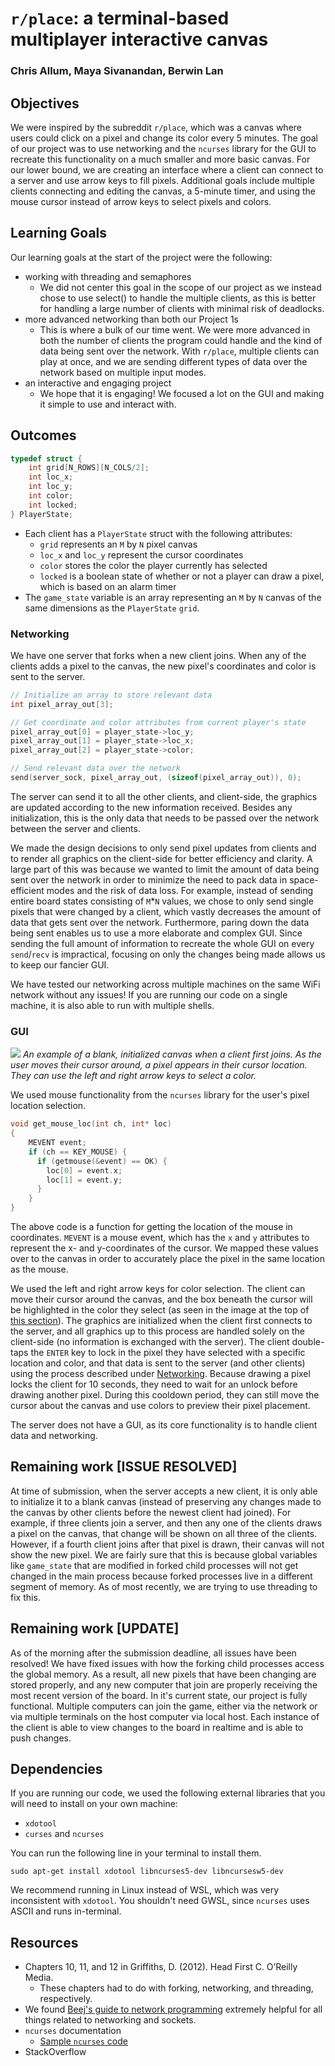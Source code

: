 # `r/place`: a terminal-based multiplayer interactive canvas
### Chris Allum, Maya Sivanandan, Berwin Lan

## Objectives
We were inspired by the subreddit `r/place`, which was a canvas where users could click on a pixel and change its color every 5 minutes. The goal of our project was to use networking and the `ncurses` library for the GUI to recreate this functionality on a much smaller and more basic canvas. For our lower bound, we are creating an interface where a client can connect to a server and use arrow keys to fill pixels. Additional goals include multiple clients connecting and editing the canvas, a 5-minute timer, and using the mouse cursor instead of arrow keys to select pixels and colors.

## Learning Goals
Our learning goals at the start of the project were the following:
* working with threading and semaphores
    * We did not center this goal in the scope of our project as we instead chose to use select() to handle the multiple clients, as this is better for handling a large number of clients with minimal risk of deadlocks.
* more advanced networking than both our Project 1s
    * This is where a bulk of our time went. We were more advanced in both the number of clients the program could handle and the kind of data being sent over the network. With `r/place`, multiple clients can play at once, and we are sending different types of data over the network based on multiple input modes.
* an interactive and engaging project
    * We hope that it is engaging! We focused a lot on the GUI and making it simple to use and interact with.

## Outcomes

```c
typedef struct {
    int grid[N_ROWS][N_COLS/2];
    int loc_x;
    int loc_y;
    int color;
    int locked;
} PlayerState;
```
* Each client has a `PlayerState` struct with the following attributes:
    * `grid` represents an `M` by `N` pixel canvas
    * `loc_x` and `loc_y` represent the cursor coordinates
    * `color` stores the color the player currently has selected
    * `locked` is a boolean state of whether or not a player can draw a pixel, which is based on an alarm timer
* The `game_state` variable is an array representing an `M` by `N` canvas of the same dimensions as the `PlayerState` `grid`.

### Networking
We have one server that forks when a new client joins. When any of the clients adds a pixel to the canvas, the new pixel's coordinates and color is sent to the server. 
```c
// Initialize an array to store relevant data
int pixel_array_out[3];

// Get coordinate and color attributes from current player's state
pixel_array_out[0] = player_state->loc_y;
pixel_array_out[1] = player_state->loc_x;
pixel_array_out[2] = player_state->color;

// Send relevant data over the network
send(server_sock, pixel_array_out, (sizeof(pixel_array_out)), 0);
```
The server can send it to all the other clients, and client-side, the graphics are updated according to the new information received. Besides any initialization, this is the only data that needs to be passed over the network between the server and clients.

We made the design decisions to only send pixel updates from clients and to render all graphics on the client-side for better efficiency and clarity. A large part of this was because we wanted to limit the amount of data being sent over the network in order to minimize the need to pack data in space-efficient modes and the risk of data loss. For example, instead of sending entire board states consisting of `M`*`N` values, we chose to only send single pixels that were changed by a client, which vastly decreases the amount of data that gets sent over the network. Furthermore, paring down the data being sent enables us to use a more elaborate and complex GUI. Since sending the full amount of information to recreate the whole GUI on every `send`/`recv` is impractical, focusing on only the changes being made allows us to keep our fancier GUI.

We have tested our networking across multiple machines on the same WiFi network without any issues! If you are running our code on a single machine, it is also able to run with multiple shells.

### GUI
![](img/canvas.png)
_An example of a blank, initialized canvas when a client first joins. As the user moves their cursor around, a pixel appears in their cursor location. They can use the left and right arrow keys to select a color._

We used mouse functionality from the `ncurses` library for the user's pixel location selection.
```c
void get_mouse_loc(int ch, int* loc)
{
    MEVENT event;
    if (ch == KEY_MOUSE) {
      if (getmouse(&event) == OK) {
        loc[0] = event.x;
        loc[1] = event.y;
      }
    }   
}
```
The above code is a function for getting the location of the mouse in coordinates. `MEVENT` is a mouse event, which has the `x` and `y` attributes to represent the x- and y-coordinates of the cursor. We mapped these values over to the canvas in order to accurately place the pixel in the same location as the mouse.

We used the left and right arrow keys for color selection. The client can move their cursor around the canvas, and the box beneath the cursor will be highlighted in the color they select (as seen in the image at the top of [this section](#gui)). The graphics are initialized when the client first connects to the server, and all graphics up to this process are handled solely on the client-side (no information is exchanged with the server). The client double-taps the `ENTER` key to lock in the pixel they have selected with a specific location and color, and that data is sent to the server (and other clients) using the process described under [Networking](#networking). Because drawing a pixel locks the client for 10 seconds, they need to wait for an unlock before drawing another pixel. During this cooldown period, they can still move the cursor about the canvas and use colors to preview their pixel placement.

The server does not have a GUI, as its core functionality is to handle client data and networking.

## Remaining work [ISSUE RESOLVED]
At time of submission, when the server accepts a new client, it is only able to initialize it to a blank canvas (instead of preserving any changes made to the canvas by other clients before the newest client had joined). For example, if three clients join a server, and then any one of the clients draws a pixel on the canvas, that change will be shown on all three of the clients. However, if a fourth client joins after that pixel is drawn, their canvas will not show the new pixel. We are fairly sure that this is because global variables like `game_state` that are modified in forked child processes will not get changed in the main process because forked processes live in a different segment of memory. As of most recently, we are trying to use threading to fix this.

## Remaining work [UPDATE]
As of the morning after the submission deadline, all issues have been resolved! We have fixed issues with how the forking child processes access the global memory. As a result, all new pixels that have been changing are stored properly, and any new computer that join are properly receiving the most recent version of the board. In it's current state, our project is fully functional. Multiple computers can join the game, either via the network or via multiple terminals on the host computer via local host. Each instance of the client is able to view changes to the board in realtime and is able to push changes. 

## Dependencies
If you are running our code, we used the following external libraries that you will need to install on your own machine:
* `xdotool`
* `curses` and `ncurses`

You can run the following line in your terminal to install them.
```shell
sudo apt-get install xdotool libncurses5-dev libncursesw5-dev
```

We recommend running in Linux instead of WSL, which was very inconsistent with `xdotool`. You shouldn't need GWSL, since `ncurses` uses ASCII and runs in-terminal.


## Resources
* Chapters 10, 11, and 12 in Griffiths, D. (2012). Head First C. O’Reilly Media.
    * These chapters had to do with forking, networking, and threading, respectively.
* We found [Beej's guide to network programming](https://beej.us/guide/bgnet/) extremely helpful for all things related to networking and sockets.
* `ncurses` documentation
    * [Sample `ncurses` code](http://www.paulgriffiths.net/program/c/curses.php)
* StackOverflow
